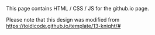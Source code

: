 This page contains HTML / CSS / JS for the github.io page.

Please note that this design was modified from https://toidicode.github.io/template/13-knight/#
